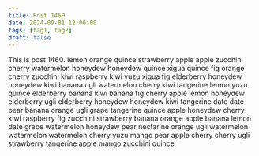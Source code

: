 ```yaml
---
title: Post 1460
date: 2024-09-01 12:00:00
tags: [tag1, tag2]
draft: false
---
```

This is post 1460.
lemon
orange
quince
strawberry
apple
apple
zucchini
cherry
watermelon
honeydew
honeydew
quince
xigua
quince
fig
orange
cherry
zucchini
kiwi
raspberry
kiwi
yuzu
xigua
fig
elderberry
honeydew
honeydew
kiwi
banana
ugli
watermelon
cherry
kiwi
tangerine
lemon
yuzu
quince
elderberry
banana
kiwi
banana
fig
cherry
apple
lemon
honeydew
elderberry
ugli
elderberry
honeydew
honeydew
kiwi
tangerine
date
date
pear
banana
orange
ugli
grape
tangerine
quince
apple
honeydew
cherry
kiwi
raspberry
fig
zucchini
strawberry
banana
orange
apple
banana
lemon
date
grape
watermelon
honeydew
pear
nectarine
orange
ugli
watermelon
watermelon
watermelon
cherry
yuzu
mango
pear
apple
cherry
cherry
ugli
strawberry
tangerine
apple
mango
zucchini
quince
